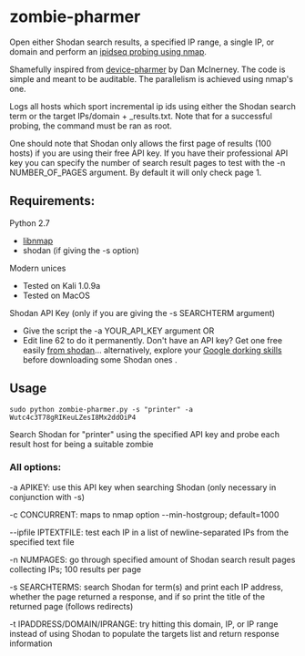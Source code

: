# zombie-pharmer

Open either Shodan search results, a specified IP range, a
single IP, or domain and perform an [ipidseq probing using nmap](https://nmap.org/nsedoc/scripts/ipidseq.html).

Shamefully inspired from [device-pharmer](https://github.com/DanMcInerney/device-pharmer) by Dan McInerney. The code is simple and meant to be auditable. The parallelism is achieved using nmap's one.

Logs all hosts which sport incremental ip ids using either the Shodan search term or the target IPs/domain + _results.txt.
Note that for a successful probing, the command must be ran as root.

One should note that Shodan only allows the first page of results (100 hosts) if you are using their free API key. If you have their professional API key you can specify the number of search result pages to test with the -n NUMBER_OF_PAGES argument. By default it will only check page 1.

Requirements:
-----
Python 2.7
* [libnmap](https://github.com/savon-noir/python-libnmap)
* shodan (if giving the -s option)

Modern unices
* Tested on Kali 1.0.9a
* Tested on MacOS

Shodan API Key (only if you are giving the -s SEARCHTERM argument)
* Give the script the -a YOUR_API_KEY argument OR
* Edit line 62 to do it permanently. Don't have an API key? Get one free easily [from shodan](http://www.shodanhq.com/account/register)... alternatively, explore your [Google dorking skills](http://danmcinerney.org/how-to-exploit-home-routers-for-anonymity/) before downloading some Shodan ones .


Usage
-----

``` shell
sudo python zombie-pharmer.py -s "printer" -a Wutc4c3T78gRIKeuLZesI8Mx2ddOiP4
```
Search Shodan for "printer" using the specified API key and probe each result host for being a suitable zombie

### All options:

-a APIKEY: use this API key when searching Shodan (only necessary in conjunction with -s)

-c CONCURRENT: maps to nmap option --min-hostgroup; default=1000

--ipfile IPTEXTFILE: test each IP in a list of newline-separated IPs from the specified text file

-n NUMPAGES: go through specified amount of Shodan search result pages collecting IPs; 100 results per page

-s SEARCHTERMS: search Shodan for term(s) and print each IP address, whether the page returned a response, and if so print the title of the returned page (follows redirects)

-t IPADDRESS/DOMAIN/IPRANGE: try hitting this domain, IP, or IP range instead of using Shodan to populate the targets list and return response information
